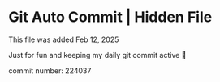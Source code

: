 # Git Auto Commit | Hidden File

This file was added Feb 12, 2025

Just for fun and keeping my daily git commit active 🤪

commit number: 224037
